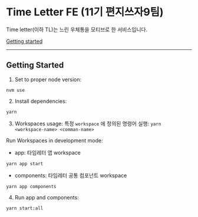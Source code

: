 # Time Letter FE (11기 편지쓰자9팀)

Time letter(이하 TL)는 느린 우체통을 모티브로 한 서비스입니다.

[Getting started](#getting-started)

<hr/>

## Getting Started

1. Set to proper node version:
```
nvm use
```

2. Install dependencies:
```
yarn
```

3. Workspaces usage:
특정 `workspace` 에 정의된 명령어 실행: `yarn <workspace-name> <comman-name>`

Run Workspaces in development mode:
- app: 타임레터 앱 workspace
```
yarn app start
```
- components: 타임레터 공통 컴포넌트 workspace
```
yarn app components
```

4. Run app and components:
```
yarn start:all
```
